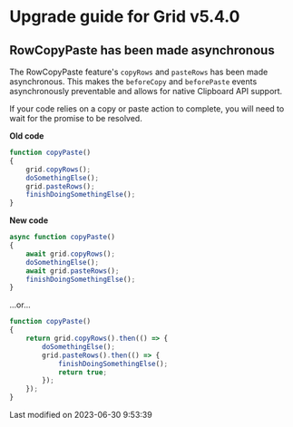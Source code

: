 # Upgrade guide for Grid v5.4.0

## RowCopyPaste has been made asynchronous

The RowCopyPaste feature's `copyRows` and `pasteRows` has been made asynchronous. This makes the `beforeCopy` and
`beforePaste` events asynchronously preventable and allows for native Clipboard API support.

If your code relies on a copy or paste action to complete, you will need to wait for the promise to be resolved.

**Old code**

```javascript
function copyPaste()
{
    grid.copyRows();
    doSomethingElse();
    grid.pasteRows();
    finishDoingSomethingElse();
}
```

**New code**

```javascript
async function copyPaste()
{
    await grid.copyRows();
    doSomethingElse();
    await grid.pasteRows();
    finishDoingSomethingElse();
}
```

...or...

```javascript
function copyPaste()
{
    return grid.copyRows().then(() => {
        doSomethingElse();
        grid.pasteRows().then(() => {
            finishDoingSomethingElse();
            return true;
        });
    });
}
```


<p class="last-modified">Last modified on 2023-06-30 9:53:39</p>
